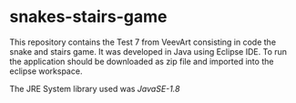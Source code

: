 # snakes-stairs-game
This repository contains the Test 7 from VeevArt consisting in code the snake and stairs game. It was developed in Java using Eclipse IDE. To run the application should be downloaded as zip file and imported into the eclipse workspace.

The JRE System library used was *JavaSE-1.8*
